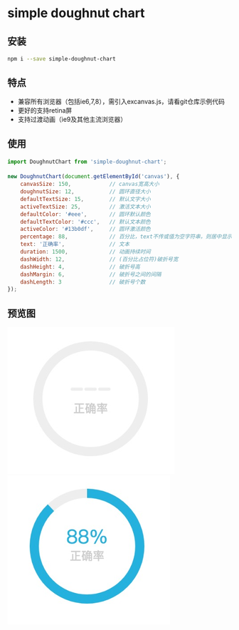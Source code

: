 # simple doughnut chart

## 安装

``` bash
npm i --save simple-doughnut-chart
```


## 特点
* 兼容所有浏览器（包括ie6,7,8），需引入excanvas.js，请看git仓库示例代码
* 更好的支持retina屏
* 支持过渡动画（ie9及其他主流浏览器）


## 使用

``` js
import DoughnutChart from 'simple-doughnut-chart';

new DoughnutChart(document.getElementById('canvas'), {
    canvasSize: 150,            // canvas宽高大小
    doughnutSize: 12,           // 圆环直径大小
    defaultTextSize: 15,        // 默认文字大小
    activeTextSize: 25,         // 激活文本大小
    defaultColor: '#eee',       // 圆环默认颜色
    defaultTextColor: '#ccc',   // 默认文本颜色
    activeColor: '#13b0df',     // 圆环激活颜色
    percentage: 88,             // 百分比，text不传或值为空字符串，则居中显示
    text: '正确率',              // 文本
    duration: 1500,             // 动画持续时间
    dashWidth: 12,              // (百分比占位符)破折号宽
    dashHeight: 4,              // 破折号高
    dashMargin: 6,              // 破折号之间的间隔
    dashLength: 3               // 破折号个数
});
```


## 预览图
![](./img/review1.png)
![](./img/review2.png)

